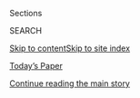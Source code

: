 <div id="app">

<div>

<div class="NYTAppHideMasthead css-1r6wvpq e1suatyy0">

<div class="section css-ui9rw0 e1suatyy2">

<div class="css-eph4ug er09x8g0">

<div class="css-6n7j50">

</div>

<span class="css-1dv1kvn">Sections</span>

<div class="css-10488qs">

<span class="css-1dv1kvn">SEARCH</span>

</div>

[Skip to content](#site-content)[Skip to site
index](#site-index)

</div>

<div class="css-10698na e1huz5gh0">

</div>

</div>

<div id="masthead-bar-one" class="section hasLinks css-15hmgas e1csuq9d3">

<div class="css-uqyvli e1csuq9d0">

</div>

<div class="css-1uqjmks e1csuq9d1">

</div>

<div class="css-9e9ivx">

[](https://myaccount.nytimes3xbfgragh.onion/auth/login?response_type=cookie&client_id=vi)

</div>

<div class="css-1bvtpon e1csuq9d2">

[Today’s Paper](https://www.nytimes3xbfgragh.onion/section/todayspaper)

</div>

</div>

</div>

</div>

<div data-aria-hidden="false">

<div id="site-content" data-role="main">

<div id="top-wrapper" class="css-15p45cc eaca97t0" type="top">

<div id="top-slug" class="css-19x0jxb eaca97t1" hidden="">

Advertisement

</div>

[Continue reading the main
story](#after-top)

<div class="ad top-wrapper" style="text-align:center;height:100%;display:block;min-height:90px">

<div id="top" class="place-ad" data-position="top" data-size-key="top">

</div>

</div>

<div id="after-top">

</div>

</div>

<div id="byline" class="section css-15h4p1b e9abtgs0">

<div class="css-1j21atc e1svk9qx1">

<div class="css-nfcc9b e1svk9qx3">

<div class="css-cnx41t">

![Portrait of John
Leland](https://static01.graylady3jvrrxbe.onion/images/2018/02/20/multimedia/author-john-leland/author-john-leland-thumbLarge.jpg)

</div>

<div class="css-vl9dhg e1svk9qx5">

<div class="css-1nrhkj6 e1svk9qx6">

# John Leland

</div>

## <span></span>

John Leland is a Metro reporter for The New York Times. Since joining
The Times in 2000, he has covered topics ranging from the poetry of rock
lyrics to the housing crisis.

<span class="css-dd5dyy">More**</span>

</div>

</div>

</div>

<div>

<div id="mid1-wrapper" class="css-1mn4oms eaca97t0" type="rank">

<div id="mid1-slug" class="css-1tag3rd eaca97t1">

Advertisement

</div>

[Continue reading the main
story](#after-mid1)

<div id="mid1" class="ad mid1-wrapper" style="text-align:center;height:100%;display:block">

</div>

<div id="after-mid1">

</div>

</div>

</div>

<div class="css-185go5a e1o5byef0">

<div class="css-15cbhtu">

  - [Latest](#stream-panel)
  - <span class="css-6n7j50">Search</span>
    <div class="control">
    <div class="label-container css-1dv1kvn">
    Search
    </div>
    <div class="css-wm4t3d">
    **<span id="clear-search-input" class="css-1dv1kvn">Clear this text
    input</span>
    </div>
    </div>
    <span class="css-1iovbfw"></span>

<div id="stream-panel" class="section css-8msx5b e1jz0cab1">

<div class="css-13mho3u">

1.  
    
    <div class="css-1cp3ece">
    
    <div class="css-1l4spti">
    
    [](/2020/08/03/obituaries/john-swing-dead-coronavirus.html)
    
    <div class="css-79elbk">
    
    ![](https://static01.graylady3jvrrxbe.onion/images/2020/07/31/obituaries/31Swing/31Swing-thumbWide.jpg?quality=75&auto=webp&disable=upscale)
    
    </div>
    
    ### <span class="css-m70j1g">Those We’ve Lost</span>
    
    ## John Eric Swing, a Filipino-American Community Builder, Dies at 48.
    
    Mr. Swing was a catalyst in the Historic Filipinotown neighborhood
    of Los Angeles, a new center of food start-ups. He died of
    complications of the coronavirus.
    
    <div class="css-1nqbnmb ea5icrr0">
    
    By <span class="css-1n7hynb">John
    Leland</span>
    
    </div>
    
    </div>
    
    <div class="css-1lc2l26 e1xfvim33">
    
    </div>
    
    </div>

2.  
    
    <div class="css-1cp3ece">
    
    <div class="css-1l4spti">
    
    [](/2020/08/01/arts/lady-red-couture-dead.html)
    
    <div class="css-79elbk">
    
    ![](https://static01.graylady3jvrrxbe.onion/images/2020/08/03/obituaries/00ladyred/00ladyred-thumbWide.jpg?quality=75&auto=webp&disable=upscale)
    
    </div>
    
    ## Lady Red Couture, ‘Mother Hen’ of a Drag Scene, Dies at 43
    
    A fixture in Los Angeles clubs who stood 7-foot-2 in heels, she also
    co-hosted the L.G.B.T.Q. talk show “Hey Qween\!”
    
    <div class="css-1nqbnmb ea5icrr0">
    
    By <span class="css-1n7hynb">John
    Leland</span>
    
    </div>
    
    </div>
    
    <div class="css-1lc2l26 e1xfvim33">
    
    </div>
    
    </div>

3.  
    
    <div class="css-1cp3ece">
    
    <div class="css-1l4spti">
    
    [](/2020/07/30/obituaries/waldemar-gonzalez-dead-coronavirus.html)
    
    <div class="css-79elbk">
    
    ![](https://static01.graylady3jvrrxbe.onion/images/2020/08/01/obituaries/28Gonzalez/28Gonzalez-thumbWide-v2.jpg?quality=75&auto=webp&disable=upscale)
    
    </div>
    
    ### <span class="css-m70j1g">Those We’ve Lost</span>
    
    ## Waldemar Gonzalez, Social Worker Who Drew on His Own Hard Life, Dies at 72
    
    He grew up with an abusive father and carried that pain into
    adulthood before becoming ‘Dad 2.0.’ He died of the coronavirus.
    
    <div class="css-1nqbnmb ea5icrr0">
    
    By <span class="css-1n7hynb">John
    Leland</span>
    
    </div>
    
    </div>
    
    <div class="css-1lc2l26 e1xfvim33">
    
    </div>
    
    </div>

4.  
    
    <div class="css-1cp3ece">
    
    <div class="css-1l4spti">
    
    [](/2020/07/27/obituaries/darius-settles-dead-coronavirus.html)
    
    <div class="css-79elbk">
    
    ![](https://static01.graylady3jvrrxbe.onion/images/2020/07/29/obituaries/24Settles/24Settles-thumbWide.jpg?quality=75&auto=webp&disable=upscale)
    
    </div>
    
    ### <span class="css-m70j1g">Those We’ve Lost</span>
    
    ## Darius Settles, Custom Suit-Designer to Ministers, Dies at 30
    
    A son and grandson of Pentecostal ministers, he was at the time the
    youngest person in Nashville to die of the coronavirus.
    
    <div class="css-1nqbnmb ea5icrr0">
    
    By <span class="css-1n7hynb">John
    Leland</span>
    
    </div>
    
    </div>
    
    <div class="css-1lc2l26 e1xfvim33">
    
    </div>
    
    </div>

5.  
    
    <div class="css-1cp3ece">
    
    <div class="css-1l4spti">
    
    [](/2020/07/22/arts/tony-elliott-time-out-founder-dead.html)
    
    <div class="css-79elbk">
    
    ![](https://static01.graylady3jvrrxbe.onion/images/2020/07/24/obituaries/21Elliot3/21Elliot3-thumbWide-v2.jpg?quality=75&auto=webp&disable=upscale)
    
    </div>
    
    ## Tony Elliott, Whose Time Out Clued Readers In, Dies at 73
    
    Mr. Elliott said, “I had one idea, but it was a good one.” On it he
    built a global publishing empire.
    
    <div class="css-1nqbnmb ea5icrr0">
    
    By <span class="css-1n7hynb">John
    Leland</span>
    
    </div>
    
    </div>
    
    <div class="css-1lc2l26 e1xfvim33">
    
    </div>
    
    </div>

6.  
    
    <div class="css-1cp3ece">
    
    <div class="css-1l4spti">
    
    [](/2020/07/18/arts/brigid-berlin-dead.html)
    
    <div class="css-79elbk">
    
    ![](https://static01.graylady3jvrrxbe.onion/images/2020/07/20/obituaries/20Berlin-obit4/17Berlin-thumbWide.jpg?quality=75&auto=webp&disable=upscale)
    
    </div>
    
    ## Brigid Berlin, Socialite Who Joined Warhol’s World, Dies at 80
    
    Born into privilege, she rejected her upbringing to become a fixture
    on the New York underground art scene of the 1960s and ’70s.
    
    <div class="css-1nqbnmb ea5icrr0">
    
    By <span class="css-1n7hynb">John
    Leland</span>
    
    </div>
    
    </div>
    
    <div class="css-1lc2l26 e1xfvim33">
    
    </div>
    
    </div>

7.  
    
    <div class="css-1cp3ece">
    
    <div class="css-1l4spti">
    
    [](/2020/07/16/arts/music/eddie-gale-dead.html)
    
    <div class="css-79elbk">
    
    ![](https://static01.graylady3jvrrxbe.onion/images/2020/07/17/obituaries/16Gale1-print/merlin_174595962_b6402c43-af14-4373-b7eb-a182f7f0135e-thumbWide.jpg?quality=75&auto=webp&disable=upscale)
    
    </div>
    
    ## Eddie Gale, Deeply Spiritual Jazz Trumpeter, Dies at 78
    
    He drew notice in the 1960s for his provocative playing with Cecil
    Taylor and Sun Ra and on his own records. He later devoted most of
    his time to teaching.
    
    <div class="css-1nqbnmb ea5icrr0">
    
    By <span class="css-1n7hynb">John
    Leland</span>
    
    </div>
    
    </div>
    
    <div class="css-1lc2l26 e1xfvim33">
    
    </div>
    
    </div>

8.  
    
    <div class="css-1cp3ece">
    
    <div class="css-1l4spti">
    
    [](/2020/07/15/us/vickey-gibbs-dead-coronavirus.html)
    
    <div class="css-79elbk">
    
    ![](https://static01.graylady3jvrrxbe.onion/images/2020/07/18/obituaries/15gibb-sub-print/15gibb-sub-thumbWide.jpg?quality=75&auto=webp&disable=upscale)
    
    </div>
    
    ### <span class="css-m70j1g">Those We’ve Lost</span>
    
    ## Rev. Vickey Gibbs, Activist in a Progressive Church, Dies at 57
    
    Ms. Gibbs used her pulpit in Houston to treat broken parishioners in
    a broken social world. She died of the coronavirus.
    
    <div class="css-1nqbnmb ea5icrr0">
    
    By <span class="css-1n7hynb">John
    Leland</span>
    
    </div>
    
    </div>
    
    <div class="css-1lc2l26 e1xfvim33">
    
    </div>
    
    </div>

9.  
    
    <div class="css-1cp3ece">
    
    <div class="css-1l4spti">
    
    [](/2020/07/03/obituaries/lenora-garfinkel-dead-coronavirus.html)
    
    <div class="css-79elbk">
    
    ![](https://static01.graylady3jvrrxbe.onion/images/2020/07/09/obituaries/02Garfinkel-print/02Garfinkel-thumbWide.jpg?quality=75&auto=webp&disable=upscale)
    
    </div>
    
    ### <span class="css-m70j1g">Those We’ve Lost</span>
    
    ## Lenora Fay Garfinkel, 90, Architect for Orthodox Jewish Communities, Dies
    
    Ms. Garfinkel thrived in a field dominated by men, juggling a career
    while raising five children. She died of the coronavirus.
    
    <div class="css-1nqbnmb ea5icrr0">
    
    By <span class="css-1n7hynb">John
    Leland</span>
    
    </div>
    
    </div>
    
    <div class="css-1lc2l26 e1xfvim33">
    
    </div>
    
    </div>

10. 
    
    <div class="css-1cp3ece">
    
    <div class="css-1l4spti">
    
    [](/2020/06/28/books/charles-webb-dead.html)
    
    <div class="css-79elbk">
    
    ![](https://static01.graylady3jvrrxbe.onion/images/2020/06/29/obituaries/26Webb1/26Webb1-thumbWide.jpg?quality=75&auto=webp&disable=upscale)
    
    </div>
    
    ## Charles Webb, Elusive Author of ‘The Graduate,’ Dies at 81
    
    His novel was turned into an era-defining movie, but he was never
    comfortable with its success, and he chose to live in poverty.
    
    <div class="css-1nqbnmb ea5icrr0">
    
    By <span class="css-1n7hynb">John Leland</span>
    
    </div>
    
    </div>
    
    <div class="css-1lc2l26 e1xfvim33">
    
    </div>
    
    </div>

<div class="css-13mho3u">

<div class="css-1t62hi8">

<div class="css-1stvaey">

Show
More

<div>

<div style="border:0;clip:rect(0 0 0 0);height:1px;margin:-1px;overflow:hidden;white-space:nowrap;padding:0;width:1px;position:absolute" data-role="log" data-aria-live="assertive">

</div>

<div style="border:0;clip:rect(0 0 0 0);height:1px;margin:-1px;overflow:hidden;white-space:nowrap;padding:0;width:1px;position:absolute" data-role="log" data-aria-live="assertive">

</div>

<div style="border:0;clip:rect(0 0 0 0);height:1px;margin:-1px;overflow:hidden;white-space:nowrap;padding:0;width:1px;position:absolute" data-role="log" data-aria-live="polite">

</div>

<div style="border:0;clip:rect(0 0 0 0);height:1px;margin:-1px;overflow:hidden;white-space:nowrap;padding:0;width:1px;position:absolute" data-role="log" data-aria-live="polite">

</div>

</div>

</div>

</div>

</div>

</div>

<div class="css-g6hk37 supplemental">

<div id="mid2-wrapper" class="css-10wkyv7 eaca97t0" type="lede">

<div id="mid2-slug" class="css-1tag3rd eaca97t1">

Advertisement

</div>

[Continue reading the main
story](#after-mid2)

<div id="mid2" class="ad mid2-wrapper" style="text-align:center;height:100%;display:block;min-height:250px">

</div>

<div id="after-mid2">

</div>

</div>

## Follow Elsewhere

<div class="module-body">

  - [**<span data-aria-hidden="true">johnleland</span><span class="css-1dv1kvn">twitter
    page for johnleland</span>](https://twitter.com/johnleland)

</div>

</div>

</div>

</div>

</div>

</div>

</div>

## Site Index

<div>

</div>

## Site Information Navigation

  - [© <span>2020</span> <span>The New York Times
    Company</span>](https://help.nytimes3xbfgragh.onion/hc/en-us/articles/115014792127-Copyright-notice)

<!-- end list -->

  - [NYTCo](https://www.nytco.com/)
  - [Contact
    Us](https://help.nytimes3xbfgragh.onion/hc/en-us/articles/115015385887-Contact-Us)
  - [Work with us](https://www.nytco.com/careers/)
  - [Advertise](https://nytmediakit.com/)
  - [T Brand Studio](http://www.tbrandstudio.com/)
  - [Your Ad
    Choices](https://www.nytimes3xbfgragh.onion/privacy/cookie-policy#how-do-i-manage-trackers)
  - [Privacy](https://www.nytimes3xbfgragh.onion/privacy)
  - [Terms of
    Service](https://help.nytimes3xbfgragh.onion/hc/en-us/articles/115014893428-Terms-of-service)
  - [Terms of
    Sale](https://help.nytimes3xbfgragh.onion/hc/en-us/articles/115014893968-Terms-of-sale)
  - [Site
    Map](https://spiderbites.nytimes3xbfgragh.onion)
  - [Help](https://help.nytimes3xbfgragh.onion/hc/en-us)
  - [Subscriptions](https://www.nytimes3xbfgragh.onion/subscription?campaignId=37WXW)

</div>

</div>
